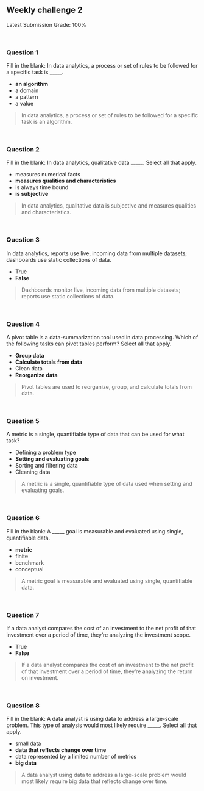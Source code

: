 ## Weekly challenge 2

Latest Submission Grade: 100%

&nbsp;

### Question 1

Fill in the blank: In data analytics, a process or set of rules to be followed for a specific task is _____.

* **an algorithm**
* a domain
* a pattern
* a value

> In data analytics, a process or set of rules to be followed for a specific task is an algorithm.

&nbsp;

### Question 2

Fill in the blank: In data analytics, qualitative data _____. Select all that apply.

* measures numerical facts
* **measures qualities and characteristics**
* is always time bound
* **is subjective**

> In data analytics, qualitative data is subjective and measures qualities and characteristics.

&nbsp;

### Question 3

In data analytics, reports use live, incoming data from multiple datasets; dashboards use static collections of data.

* True
* **False**

> Dashboards monitor live, incoming data from multiple datasets; reports use static collections of data. 

&nbsp;

### Question 4

A pivot table is a data-summarization tool used in data processing. Which of the following tasks can pivot tables perform? Select all that apply.

* **Group data**
* **Calculate totals from data**
* Clean data
* **Reorganize data**

> Pivot tables are used to reorganize, group, and calculate totals from data.

&nbsp;

### Question 5

A metric is a single, quantifiable type of data that can be used for what task?

* Defining a problem type
* **Setting and evaluating goals**
* Sorting and filtering data
* Cleaning data

> A metric is a single, quantifiable type of data used when setting and evaluating goals.

&nbsp;

### Question 6

Fill in the blank: A _____ goal is measurable and evaluated using single, quantifiable data.

* **metric**
* finite
* benchmark
* conceptual

> A metric goal is measurable and evaluated using single, quantifiable data.

&nbsp;

### Question 7

If a data analyst compares the cost of an investment to the net profit of that investment over a period of time, they’re analyzing the investment scope.

* True
* **False**

> If a data analyst compares the cost of an investment to the net profit of that investment over a period of time, they’re analyzing the return on investment.

&nbsp;

### Question 8

Fill in the blank: A data analyst is using data to address a large-scale problem. This type of analysis would most likely require _____. Select all that apply.

* small data
* **data that reflects change over time**
* data represented by a limited number of metrics
* **big data**

> A data analyst using data to address a large-scale problem would most likely require big data that reflects change over time. 